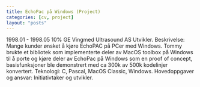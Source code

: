 ```yaml
---
title: EchoPac på Windows (Project)
categories: [cv, project]
layout: "posts"
---
```


1998.01 - 1998.05	10%
GE Vingmed Ultrasound AS
Utvikler.
Beskrivelse: Mange kunder ønsket å kjøre EchoPAC på PCer med Windows.
Tommy brukte et bibliotek som implementerte deler av MacOS toolbox på Windows til å porte og kjøre deler av EchoPac på Windows som en proof of concept, basisfunksjoner ble demonstrert  med ca 300k av 500k kodelinjer konvertert.
Teknologi: C, Pascal, MacOS Classic, Windows.
Hovedoppgaver og ansvar: Initiativtaker og utvikler.
